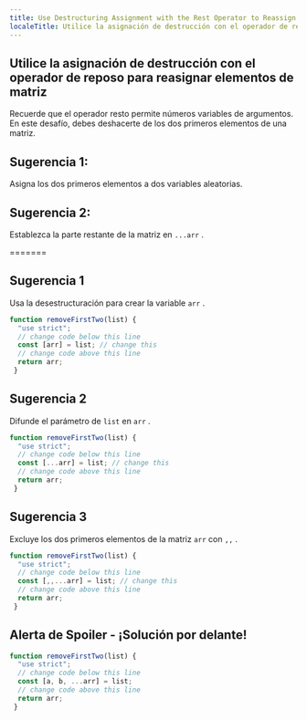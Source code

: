 ```yaml
---
title: Use Destructuring Assignment with the Rest Operator to Reassign Array Elements
localeTitle: Utilice la asignación de destrucción con el operador de reposo para reasignar elementos de matriz
---
```

## Utilice la asignación de destrucción con el operador de reposo para reasignar elementos de matriz

Recuerde que el operador resto permite números variables de argumentos. En este desafío, debes deshacerte de los dos primeros elementos de una matriz.

## Sugerencia 1:

Asigna los dos primeros elementos a dos variables aleatorias.

## Sugerencia 2:

Establezca la parte restante de la matriz en `...arr` .

\=======

## Sugerencia 1

Usa la desestructuración para crear la variable `arr` .

```javascript
function removeFirstTwo(list) { 
  "use strict"; 
  // change code below this line 
  const [arr] = list; // change this 
  // change code above this line 
  return arr; 
 } 
```

## Sugerencia 2

Difunde el parámetro de `list` en `arr` .

```javascript
function removeFirstTwo(list) { 
  "use strict"; 
  // change code below this line 
  const [...arr] = list; // change this 
  // change code above this line 
  return arr; 
 } 
```

## Sugerencia 3

Excluye los dos primeros elementos de la matriz `arr` con `,,` .

```javascript
function removeFirstTwo(list) { 
  "use strict"; 
  // change code below this line 
  const [,,...arr] = list; // change this 
  // change code above this line 
  return arr; 
 } 
```

## Alerta de Spoiler - ¡Solución por delante!

```javascript
function removeFirstTwo(list) { 
  "use strict"; 
  // change code below this line 
  const [a, b, ...arr] = list; 
  // change code above this line 
  return arr; 
 } 

```